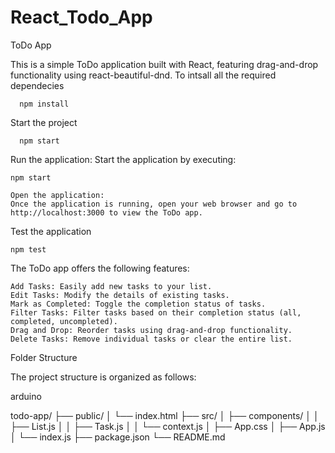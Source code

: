 # React_Todo_App

ToDo App

This is a simple ToDo application built with React, featuring drag-and-drop functionality using react-beautiful-dnd.
To intsall all the required dependecies

      npm install

Start the project

      npm start

Run the application:
Start the application by executing:

    npm start

    Open the application:
    Once the application is running, open your web browser and go to http://localhost:3000 to view the ToDo app.

Test the application

    npm test

    
The ToDo app offers the following features:

    Add Tasks: Easily add new tasks to your list.
    Edit Tasks: Modify the details of existing tasks.
    Mark as Completed: Toggle the completion status of tasks.
    Filter Tasks: Filter tasks based on their completion status (all, completed, uncompleted).
    Drag and Drop: Reorder tasks using drag-and-drop functionality.
    Delete Tasks: Remove individual tasks or clear the entire list.

Folder Structure

The project structure is organized as follows:

arduino

todo-app/
  ├── public/
  │   └── index.html
  ├── src/
  │   ├── components/
  │   │   ├── List.js
  │   │   ├── Task.js
  │   │   └── context.js
  │   ├── App.css
  │   ├── App.js
  │   └── index.js
  ├── package.json
  └── README.md

